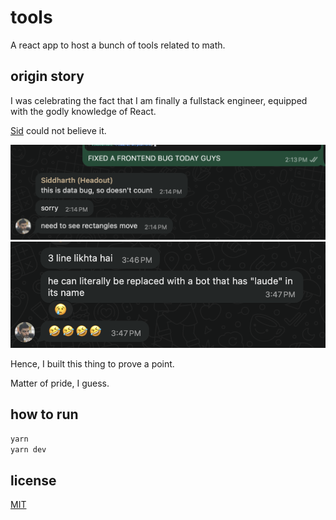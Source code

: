 # tools

A react app to host a bunch of tools related to math.

## origin story

I was celebrating the fact that I am finally a fullstack engineer, equipped with the godly knowledge of React.

[Sid](https://x.com/clearlysid) could not believe it.

<img src="./SCREENSHOT_ONE.png">
<br/>
<img src="./SCREENSHOT_TWO.png">

Hence, I built this thing to prove a point.

Matter of pride, I guess.

## how to run

```bash
yarn
yarn dev
```

## license

[MIT](./LICENSE)

